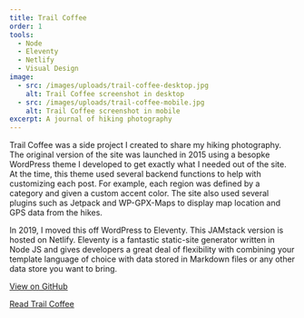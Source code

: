 ```yaml
---
title: Trail Coffee
order: 1
tools:
  - Node
  - Eleventy
  - Netlify
  - Visual Design
image: 
  - src: /images/uploads/trail-coffee-desktop.jpg
    alt: Trail Coffee screenshot in desktop
  - src: /images/uploads/trail-coffee-mobile.jpg
    alt: Trail Coffee screenshot in mobile
excerpt: A journal of hiking photography
---
```

Trail Coffee was a side project I created to share my hiking photography. The original version of the site was launched in 2015 using a besopke WordPress theme I developed to get exactly what I needed out of the site. At the time, this theme used several backend functions to help with customizing each post. For example, each region was defined by a category and given a custom accent color. The site also used several plugins such as Jetpack and WP-GPX-Maps to display map location and GPS data from the hikes.

In 2019, I moved this off WordPress to Eleventy. This JAMstack version is hosted on Netlify. Eleventy is a fantastic static-site generator written in Node JS and gives developers a great deal of flexibility with combining your template language of choice with data stored in Markdown files or any other data store you want to bring.

<a href="https://github.com/sts24/trailcoffee/">View on GitHub</a>

<a href="https://www.trailcoffee.net" class="btn">Read Trail Coffee</a>
